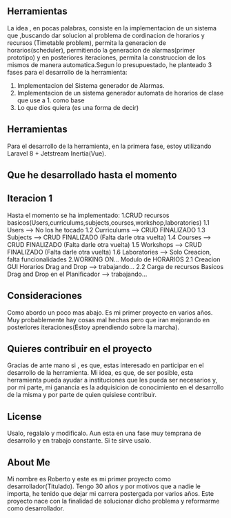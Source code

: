 ## Herramientas
La idea , en pocas palabras, consiste en la implementacion de un sistema que ,buscando dar solucion al problema de cordinacion de horarios y recursos (Timetable problem), permita la generacion de horarios(scheduler), permitiendo la generacion de alarmas(primer prototipo) y en posteriores iteraciones, permita la construccion de los mismos de manera automatica.Segun lo presupuestado, he planteado 3 fases para el desarrollo de la herramienta:

1. Implementacion del Sistema generador de Alarmas.
2. Implementacion de un sistema generador automata de horarios de clase que use a 1. como base
3. Lo que dios quiera (es una forma de decir)

## Herramientas
Para el desarrollo de la herramienta, en la primera fase, estoy utilizando Laravel 8 + Jetstream Inertia(Vue).

## Que he desarrollado hasta el momento
## Iteracion 1
Hasta el momento se ha implementado:
    1.CRUD recursos basicos(Users,curriculums,subjects,courses,workshop,laboratories)
        1.1 Users --> No los he tocado
        1.2 Curriculums --> CRUD FINALIZADO
        1.3 Subjects --> CRUD FINALIZADO (Falta darle otra vuelta)
        1.4 Courses --> CRUD FINALIZADO (Falta darle otra vuelta)
        1.5 Workshops --> CRUD FINALIZADO (Falta darle otra vuelta)
        1.6 Laboratories --> Solo Creacion, falta funcionalidades
    2.WORKING ON... Modulo de HORARIOS
        2.1 Creacion GUI Horarios Drag and Drop --> trabajando...
        2.2 Carga de recursos Basicos Drag and Drop en el Planificador --> trabajando...

## Consideraciones
Como abordo un poco mas abajo. Es mi primer proyecto en varios años. Muy probablemente hay cosas mal hechas pero que iran mejorando en posteriores iteraciones(Estoy aprendiendo sobre la marcha).

## Quieres contribuir en el proyecto
Gracias de ante mano si , es que, estas interesado en participar en el desarrollo de la herramienta. Mi idea, es que, de ser posible, esta herramienta pueda ayudar a instituciones que les pueda ser necesarios y, por mi parte, mi ganancia es la adquisicion de conocimiento en el desarrollo de la misma y por parte de quien quisiese contribuir.

## License
Usalo, regalalo y modificalo. Aun esta en una fase muy temprana de desarrollo y en trabajo constante. Si te sirve usalo.

## About Me
Mi nombre es Roberto y este es mi primer proyecto como desarrollador(Titulado). Tengo 30 años y por motivos que a nadie le importa, he tenido que dejar mi carrera postergada por varios años. Este proyecto nace con la finalidad de solucionar dicho problema y reformarme como desarrollador.
